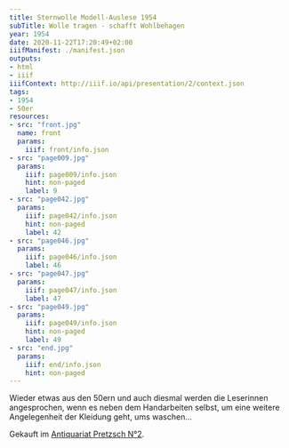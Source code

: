 ```yaml
---
title: Sternwolle Modell-Auslese 1954
subTitle: Wolle tragen - schafft Wohlbehagen
year: 1954
date: 2020-11-22T17:20:49+02:00
iiifManifest: ./manifest.json
outputs:
- html
- iiif
iiifContext: http://iiif.io/api/presentation/2/context.json
tags:
- 1954
- 50er
resources:
- src: "front.jpg"
  name: front
  params:
    iiif: front/info.json
- src: "page009.jpg"
  params:
    iiif: page009/info.json
    hint: non-paged
    label: 9
- src: "page042.jpg"
  params:
    iiif: page042/info.json
    hint: non-paged
    label: 42
- src: "page046.jpg"
  params:
    iiif: page046/info.json
    label: 46
- src: "page047.jpg"
  params:
    iiif: page047/info.json
    label: 47
- src: "page049.jpg"
  params:
    iiif: page049/info.json
    hint: non-paged
    label: 49
- src: "end.jpg"
  params:
    iiif: end/info.json
    hint: non-paged
---
```

Wieder etwas aus den 50ern und auch diesmal werden die Leserinnen angesprochen, wenn es neben dem Handarbeiten selbst, um eine weitere Angelegenheit der Kleidung geht, ums waschen...
<!--more-->
<div class="source">Gekauft im <a href="https://antiquariat-pretzsch.de/">Antiquariat Pretzsch N°2</a>.</div>

